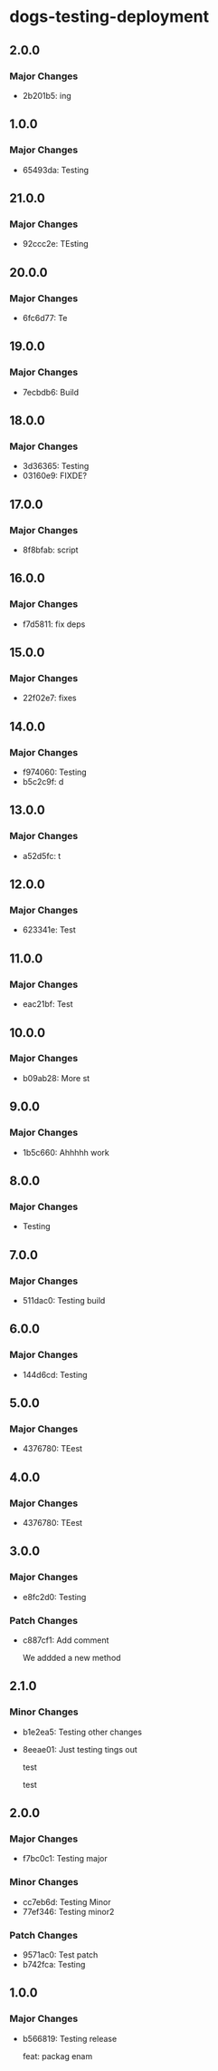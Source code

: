 # dogs-testing-deployment

## 2.0.0

### Major Changes

- 2b201b5: ing

## 1.0.0

### Major Changes

- 65493da: Testing

## 21.0.0

### Major Changes

- 92ccc2e: TEsting

## 20.0.0

### Major Changes

- 6fc6d77: Te

## 19.0.0

### Major Changes

- 7ecbdb6: Build

## 18.0.0

### Major Changes

- 3d36365: Testing
- 03160e9: FIXDE?

## 17.0.0

### Major Changes

- 8f8bfab: script

## 16.0.0

### Major Changes

- f7d5811: fix deps

## 15.0.0

### Major Changes

- 22f02e7: fixes

## 14.0.0

### Major Changes

- f974060: Testing
- b5c2c9f: d

## 13.0.0

### Major Changes

- a52d5fc: t

## 12.0.0

### Major Changes

- 623341e: Test

## 11.0.0

### Major Changes

- eac21bf: Test

## 10.0.0

### Major Changes

- b09ab28: More st

## 9.0.0

### Major Changes

- 1b5c660: Ahhhhh work

## 8.0.0

### Major Changes

- Testing

## 7.0.0

### Major Changes

- 511dac0: Testing build

## 6.0.0

### Major Changes

- 144d6cd: Testing

## 5.0.0

### Major Changes

- 4376780: TEest

## 4.0.0

### Major Changes

- 4376780: TEest

## 3.0.0

### Major Changes

- e8fc2d0: Testing

### Patch Changes

- c887cf1: Add comment

  We addded a new method

## 2.1.0

### Minor Changes

- b1e2ea5: Testing other changes
- 8eeae01: Just testing tings out

  test

  test

## 2.0.0

### Major Changes

- f7bc0c1: Testing major

### Minor Changes

- cc7eb6d: Testing Minor
- 77ef346: Testing minor2

### Patch Changes

- 9571ac0: Test patch
- b742fca: Testing

## 1.0.0

### Major Changes

- b566819: Testing release

  feat: packag enam
